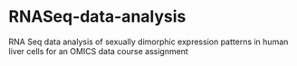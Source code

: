 # RNASeq-data-analysis
RNA Seq data analysis of sexually dimorphic expression patterns in human liver cells for an OMICS data course assignment
